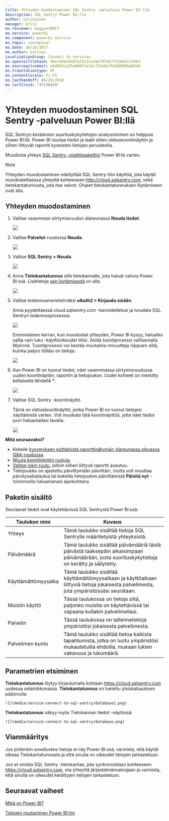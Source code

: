 ```yaml
---
title: Yhteyden muodostaminen SQL Sentry -palveluun Power BI:llä
description: SQL Sentry Power BI:lle
author: SarinaJoan
manager: kfile
ms.reviewer: maggiesMSFT
ms.service: powerbi
ms.component: powerbi-service
ms.topic: conceptual
ms.date: 10/16/2017
ms.author: sarinas
LocalizationGroup: Connect to services
ms.openlocfilehash: 9bec96b594d7a761311e0ef9f457f320eb1f3963
ms.sourcegitcommit: e8d924ca25e060f2e1bc753e8e762b88066a0344
ms.translationtype: HT
ms.contentlocale: fi-FI
ms.lasthandoff: 06/29/2018
ms.locfileid: "37136429"
---
```

# <a name="connect-to-sql-sentry-with-power-bi"></a>Yhteyden muodostaminen SQL Sentry -palveluun Power BI:llä
SQL Sentryn keräämien suorituskykytietojen analysoiminen on helppoa Power BI:llä. Power BI noutaa tiedot ja laatii sitten oletuskoontinäytön ja siihen liittyvät raportit kyseisten tietojen perusteella.

Muodosta yhteys [SQL Sentry -sisältöpakettiin](https://app.powerbi.com/groups/me/getdata/services/sql-sentry) Power BI:tä varten.

>[!NOTE]
>Yhteyden muodostaminen edellyttää SQL Sentry-tilin käyttöä, jota käytät muodostettaessa yhteyttä kohteeseen http://cloud.sqlsentry.com, sekä tietokantatunnusta, jota itse valvot.  Ohjeet tietokantatunnuksen löytämiseen ovat alla.

## <a name="how-to-connect"></a>Yhteyden muodostaminen
1. Valitse vasemman siirtymisruudun alareunassa **Nouda tiedot**.
   
   ![](media/service-connect-to-sql-sentry/pbi_getdata.png)
2. Valitse **Palvelut**-ruudussa **Nouda**.
   
   ![](media/service-connect-to-sql-sentry/pbi_getservices.png) 
3. Valitse **SQL Sentry \> Nouda**.
   
   ![](media/service-connect-to-sql-sentry/sqlsentry.png)
4. Anna **Tietokantatunnus** sille tietokannalle, jota haluat valvoa Power BI:ssä. Lisätietoja [sen löytämisestä](#FindingParams) on alla.
   
   ![](media/service-connect-to-sql-sentry/img2400.png)
5. Valitse todennusmenetelmäksi **oAuth2 \> Kirjaudu sisään**.
   
   Anna pyydettäessä cloud.sqlsentry.com -tunnistetietosi ja noudata SQL Sentryn todennusprosessia.
   
   ![](media/service-connect-to-sql-sentry/img6400.png)
   
   Ensimmäisen kerran, kun muodostat yhteyden, Power BI kysyy, haluatko sallia vain luku -käyttöoikeudet tiliisi. Aloita tuontiprosessi valitsemalla Myönnä.  Tuontiprosessi voi kestää muutamia minuutteja riippuen siitä, kuinka paljon tililläsi on tietoja.
   
   ![](media/service-connect-to-sql-sentry/img7400.png)
6. Kun Power BI on tuonut tiedot, näet vasemmassa siirtymisruudussa uuden koontinäytön, raportin ja tietojoukon. Uudet kohteet on merkitty keltaisella tähdellä \*:
   
   ![](media/service-connect-to-sql-sentry/img8200.png)
7. Valitse SQL Sentry -koontinäyttö.
   
   Tämä on oletuskoontinäyttö, jonka Power BI on luonut tietojesi näyttämistä varten. Voit muokata tätä koontinäyttöä, jotta näet tiedot juuri haluamallasi tavalla.
   
   ![](media/service-connect-to-sql-sentry/img9dashboard800.png)

**Mitä seuraavaksi?**

* Kokeile [kysymyksen esittämistä raporttinäkymän yläreunassa olevassa Q&A-ruudussa](power-bi-q-and-a.md).
* [Muuta koontinäytön ruutuja](service-dashboard-edit-tile.md).
* [Valitse jokin ruutu](service-dashboard-tiles.md), jolloin siihen liittyvä raportti avautuu.
* Tietojoukko on ajastettu päivittymään päivittäin, mutta voit muuttaa päivitysaikataulua tai kokeilla tietojoukon päivittämistä **Päivitä nyt** -toiminnolla haluamanasi ajankohtana

## <a name="whats-included"></a>Paketin sisältö
Seuraavat tiedot ovat käytettävissä SQL Sentrystä Power BI:ssä:

| Taulukon nimi | Kuvaus |
| --- | --- |
| Yhteys |Tämä taulukko sisältää tietoja SQL Sentrylle määritetyistä yhteyksistä. |
| Päivämäärä<br /> |Tämä taulukko sisältää päivämääriä tästä päivästä taaksepäin aikaisimpaan päivämäärään, josta suorituskykytietoja on kerätty ja säilytetty. |
| Käyttämättömyysaika<br /> |Tämä taulukko sisältää käyttämättömyysaikaan ja käyttöaikaan liittyviä tietoja jokaisesta palvelimesta, jota ympäristössäsi seurataan. |
| Muistin käyttö<br /> |Tässä taulukossa on tietoja siitä, paljonko muistia on käytettävissä tai vapaana kullakin palvelimellasi.<br /> |
| Palvelin<br /> |Tässä taulukossa on tallennetietoja ympäristösi jokaisesta palvelimesta. |
| Palvelimen kunto<br /> |Tämä taulukko sisältää tietoa kaikista tapahtumista, jotka on luotu ympäristösi mukautetuilla ehdoilla, mukaan lukien vakavuus ja lukumäärä. |

<a name="FindingParams"></a>

## <a name="finding-parameters"></a>Parametrien etsiminen
**Tietokantatunnus** löytyy kirjautumalla kohtaan <https://cloud.sqlsentry.com> uudessa selainikkunassa.  **Tietokantatunnus** on lueteltu yleiskatsauksen pääsivulla:

    ![](media/service-connect-to-sql-sentry/database2.png)

**Tietokantatunnus** näkyy myös Tietokannan tiedot -näytössä:

    ![](media/service-connect-to-sql-sentry/database.png)


## <a name="troubleshooting"></a>Vianmääritys
Jos joidenkin sovellustesi tietoja ei näy Power BI:ssä, varmista, että käytät oikeaa Tietokantatunnusta ja että sinulla on oikeudet tietojen tarkasteluun. 

Jos et omista SQL Sentry -tietokantaa, jota synkronoidaan kohteeseen <https://cloud.sqlsentry.com>, ota yhteyttä järjestelmänvalvojaan ja varmista, että sinulla on oikeudet kerättyjen tietojen tarkasteluun.

## <a name="next-steps"></a>Seuraavat vaiheet
[Mikä on Power BI?](power-bi-overview.md)

[Tietojen noutaminen Power BI:hin](service-get-data.md)

